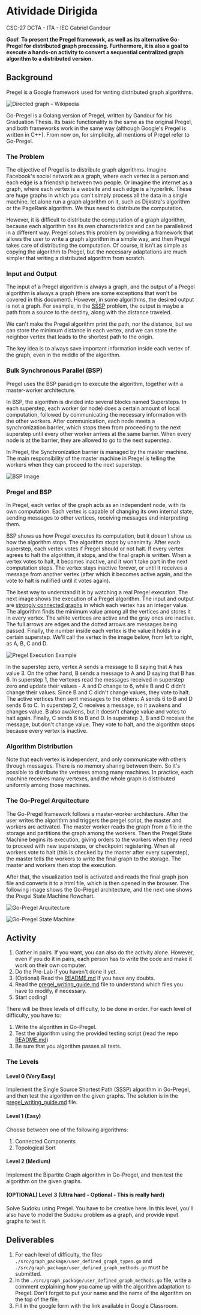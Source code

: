 # Atividade Dirigida

CSC-27
DCTA - ITA - IEC
Gabriel Gandour


***Goal***: **To present the Pregel framework, as well as its alternative Go-Pregel for distributed graph processing. Furthermore, it is also a goal to execute a hands-on activity to convert a sequential centralized graph algorithm to a distributed version.**
## Background

Pregel is a Google framework used for writing distributed graph algorithms.

![Directed graph - Wikipedia](https://lh7-rt.googleusercontent.com/docsz/AD_4nXd4rSzJNSlXa37TY4SEq0-3VkjVQxoUFP_yHAGkdFw2MwRF7XEkGfV2pTm9pAL9IbxYObd6I6eyjyhT9-pgsqA0eXgo-uONsjxjrcSPW5w4ybxoGivY8VKY0ykPA52P0a0jtXKOLakuwvkanMI87z3VCd35?key=oZsNvXQ9C3K9ph2At-HyBg)

Go-Pregel is a Golang version of Pregel, written by Gandour for his Graduation Thesis. Its basic functionality is the same as the original Pregel, and both frameworks work in the same way (although Google's Pregel is written in C++). From now on, for simplicity, all mentions of Pregel refer to Go-Pregel.

### The Problem

The objective of Pregel is to distribute graph algorithms. Imagine Facebook's social network as a graph, where each vertex is a person and each edge is a friendship between two people. Or imagine the internet as a graph, where each vertex is a website and each edge is a hyperlink. These are huge graphs in which you can't simply process all the data in a single machine, let alone run a graph algorithm on it, such as Dijkstra's algorithm or the PageRank algorithm. We thus need to distribute the computation.

However, it is difficult to distribute the computation of a graph algorithm, because each algorithm has its own characteristics and can be parallelized in a different way. Pregel solves this problem by providing a framework that allows the user to write a graph algorithm in a simple way, and then Pregel takes care of distributing the computation. Of course, it isn't as simple as copying the algorithm to Pregel, but the necessary adaptations are much simpler that writing a distributed algorithm from scratch.

### Input and Output

The input of a Pregel algorithm is always a graph, and the output of a Pregel algorithm is always a graph (there are some exceptions that won't be covered in this document). However, in some algorithms, the desired output is not a graph. For example, in the [SSSP](https://www.sciencedirect.com/topics/computer-science/shortest-path-problem#:~:text=The%20Single%2DSource%20Shortest%20Path,%5B1%5D%20solve%20this%20problem.) problem, the output is maybe a path from a source to the destiny, along with the distance traveled.

We can't make the Pregel algorithm print the path, nor the distance, but we can store the minimum distance in each vertex, and we can store the neighbor vertex that leads to the shortest path to the origin.

The key idea is to always save important information inside each vertex of the graph, even in the middle of the algorithm.

### Bulk Synchronous Parallel (BSP)  

Pregel uses the BSP paradigm to execute the algorithm, together with a master-worker architecture.

In BSP, the algorithm is divided into several blocks named Supersteps. In each superstep, each worker (or node) does a certain amount of local computation, followed by communicating the necessary information with the other workers. After communication, each node meets a synchronization barrier, which stops them from proceeding to the next superstep until every other worker arrives at the same barrier. When every node is at the barrier, they are allowed to go to the next superstep.

In Pregel, the Synchronization barrier is managed by the master machine. The main responsibility of the master machine in Pregel is telling the workers when they can proceed to the next superstep.

![BSP Image](https://lh7-rt.googleusercontent.com/docsz/AD_4nXcqY1bAREr2FdbaYzpom0fFKl28Fzotf78XzcY2kDIGlJgjRcdCnEKe0b3fKRY89ydMJz0r3mN-xW3y-j8Nh4sHRYowe6ypUAoLxhxVGt2fd-FSLPz1CX9mw__1qfOt7R3sAjq6mJLmM60MRpHcdnuDxHCI?key=oZsNvXQ9C3K9ph2At-HyBg)

### Pregel and BSP

In Pregel, each vertex of the graph acts as an independent node, with its own computation. Each vertex is capable of changing its own internal state, sending messages to other vertices, receiving messages and interpreting them.

BSP shows us how Pregel executes its computation, but it doesn't show us how the algorithm stops. The algorithm stops by unanimity. After each superstep, each vertex votes if Pregel should or not halt. If every vertex agrees to halt the algorithm, it stops, and the final graph is written. When a vertex votes to halt, it becomes inactive, and it won't take part in the next computation steps. The vertex stays inactive forever, or until it receives a message from another vertex (after which it becomes active again, and the vote to halt is nullified until it votes again).

The best way to understand it is by watching a real Pregel execution. The next image shows the execution of a Pregel algorithm. The input and output are [strongly connected graphs](https://www.geeksforgeeks.org/strongly-connected-components/) in which each vertex has an integer value. The algorithm finds the minimum value among all the vertices and stores it in every vertex. The white vertices are active and the gray ones are inactive. The full arrows are edges and the dotted arrows are messages being passed. Finally, the number inside each vertex is the value it holds in a certain superstep. We'll call the vertex in the image below, from left to right, as A, B, C and D.

![Pregel Execution Example](https://lh7-rt.googleusercontent.com/docsz/AD_4nXeI_dcXtNqEuJCWrMBFGxeQ5RMZOKbiEamSxfUvB3OaaIjWMA7f8_IGEwUbji9HCfzygSrqxJMdT1IlvuhQSeISlN5ddToWvA4hnMKvmM2cvrDIbcfgV-xpj7G6rOm4Kk4iShgMCK8sWr0J2F_Dv7v1QOA?key=oZsNvXQ9C3K9ph2At-HyBg)

In the superstep zero, vertex A sends a message to B saying that A has value 3. On the other hand, B sends a message to A and D saying that B has 6. In superstep 1, the vertexes read the messages received in superstep zero and update their values - A and D change to 6, while B and C didn't change their values. Since B and C didn't change values, they vote to halt. The active vertices then sent messages to the others: A sends 6 to B and D sends 6 to C. In superstep 2, C receives a message, so it awakens and changes value. B also awakens, but it doesn't change value and votes to halt again. Finally, C sends 6 to B and D. In superstep 3, B and D receive the message, but don't change value. They vote to halt, and the algorithm stops because every vertex is inactive.

### Algorithm Distribution

Note that each vertex is independent, and only communicate with others through messages. There is no memory sharing between them. So it's possible to distribute the vertexes among many machines. In practice, each machine receives many vertexes, and the whole graph is distributed uniformly among those machines.

### The Go-Pregel Arquitecture

The Go-Pregel framework follows a master-worker architecture. After the user writes the algorithm and triggers the pregel script, the master and workers are activated. The master worker reads the graph from a file in the storage and partitions the graph among the workers. Then the Pregel State Machine begins its execution, giving orders to the workers when they need to proceed with new supersteps, or checkpoint registering. When all workers vote to halt (this is checked by the master after every superstep), the master tells the workers to write the final graph to the storage. The master and workers then stop the execution.

After that, the visualization tool is activated and reads the final graph json file and converts it to a html file, which is then opened in the browser. The following image shows the Go-Pregel architecture, and the next one shows the Pregel State Machine flowchart.

![Go-Pregel Arquitecture](../../assets/pregel_architecture.svg)

![Go-Pregel State Machine](../../assets/pregel_flowchart.svg)



## Activity

1. Gather in pairs. If you want, you can also do the activity alone. However, even if you do it in pairs, each person has to write the code and make it work on their own computer.
2. Do the Pre-Lab if you haven't done it yet.
3. (Optional) Read the [README.md](https://github.com/GaGandour/Go-Pregel/blob/main/README.md) If you have any doubts.
4. Read the [pregel_writing_guide.md](https://github.com/GaGandour/Go-Pregel/blob/main/pregel_writing_guide.md) file to understand which files you have to modify, if necessary.
5. Start coding!

There will be three levels of difficulty, to be done in order. For each level of difficulty, you have to:

1. Write the algorithm in Go-Pregel.
2. Test the algorithm using the provided testing script (read the repo [README.md](https://github.com/GaGandour/Go-Pregel/blob/main/README.md))
3. Be sure that you algorithm passes all tests.

### The Levels

#### Level 0 (Very Easy)

Implement the Single Source Shortest Path (SSSP) algorithm in Go-Pregel, and then test the algorithm on the given graphs. The solution is in the [pregel_writing_guide.md](https://github.com/GaGandour/Go-Pregel/blob/main/pregel_writing_guide.md) file.

#### Level 1 (Easy)

Choose between one of the following algorithms:

1. Connected Components
2. Topological Sort

#### Level 2 (Medium)

Implement the Bipartite Graph algorithm in Go-Pregel, and then test the algorithm on the given graphs.

#### (OPTIONAL) Level 3 (Ultra hard - Optional - This is really hard)

Solve Sudoku using Pregel. You have to be creative here. In this level, you'll also have to model the Sudoku problem as a graph, and provide input graphs to test it.

## Deliverables

1. For each level of difficulty, the files `./src/graph_package/user_defined_graph_types.go` and `./src/graph_package/user_defined_graph_methods.go` must be submitted.
2. In the `./src/graph_package/user_defined_graph_methods.go` file, write a comment explaining how you came up with the algorithm adaptation to Pregel. Don't forget to put your name and the name of the algorithm on the top of the file.
3. Fill in the google form with the link available in Google Classroom.
